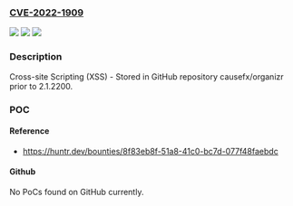 ### [CVE-2022-1909](https://cve.mitre.org/cgi-bin/cvename.cgi?name=CVE-2022-1909)
![](https://img.shields.io/static/v1?label=Product&message=causefx%2Forganizr&color=blue)
![](https://img.shields.io/static/v1?label=Version&message=n%2Fa&color=blue)
![](https://img.shields.io/static/v1?label=Vulnerability&message=CWE-79%20Improper%20Neutralization%20of%20Input%20During%20Web%20Page%20Generation%20('Cross-site%20Scripting')&color=brighgreen)

### Description

Cross-site Scripting (XSS) - Stored in GitHub repository causefx/organizr prior to 2.1.2200.

### POC

#### Reference
- https://huntr.dev/bounties/8f83eb8f-51a8-41c0-bc7d-077f48faebdc

#### Github
No PoCs found on GitHub currently.

